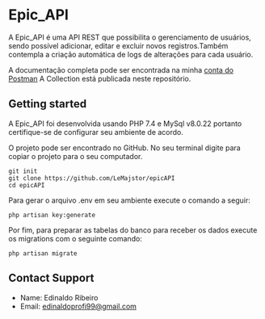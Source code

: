 # Epic_API

A Epic_API é uma API REST que possibilita o gerenciamento de usuários, sendo possível adicionar, editar e excluir novos registros.Também contempla a criação automática de logs de alterações para cada usuário.

A documentação completa pode ser encontrada na minha [conta do Postman](https://documenter.getpostman.com/view/13579307/TVmHFLg7) A Collection está publicada neste repositório.

## Getting started

A Epic_API foi desenvolvida usando PHP 7.4 e MySql v8.0.22 portanto certifique-se de configurar seu ambiente de acordo.

O projeto pode ser encontrado no GitHub. No seu terminal digite para copiar o projeto para o seu computador.

```
git init 
git clone https://github.com/LeMajstor/epicAPI
cd epicAPI
```

Para gerar o arquivo .env em seu ambiente execute o comando a seguir:

```
php artisan key:generate
```

Por fim, para preparar as tabelas do banco para receber os dados execute os migrations com o seguinte comando:

```
php artisan migrate
```

## Contact Support

* Name: Edinaldo Ribeiro
* Email: [edinaldoprofi99@gmail.com](mailto:edinaldoprofi99@gmail.com)